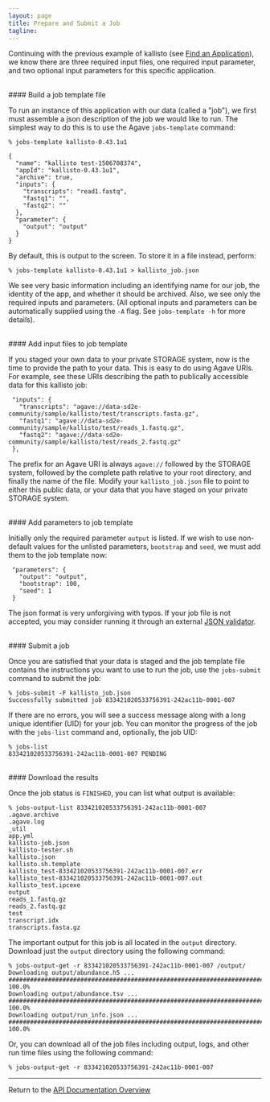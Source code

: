 ```yaml
---
layout: page
title: Prepare and Submit a Job
tagline:
---
```


Continuing with the previous example of kallisto (see [Find an Application](find_application.md)),
we know there are three required input files, one required input parameter, and
two optional input parameters for this specific application.

<br>
#### Build a job template file

To run an instance of this application with our data (called a "job"), we first
must assemble a json description of the job we would like to run. The simplest
way to do this is to use the Agave `jobs-template` command:
```
% jobs-template kallisto-0.43.1u1

{
  "name": "kallisto test-1506708374",
  "appId": "kallisto-0.43.1u1",
  "archive": true,
  "inputs": {
    "transcripts": "read1.fastq",
    "fastq1": "",
    "fastq2": ""
  },
  "parameter": {
    "output": "output"
  }
}
```
By default, this is output to the screen. To store it in a file instead,
perform:
```
% jobs-template kallisto-0.43.1u1 > kallisto_job.json
```
We see very basic information including an identifying name for our job, the 
identity of the app, and whether it should be archived. Also, we see only the 
required inputs and parameters. (All optional inputs and parameters can be 
automatically supplied using the `-A` flag. See `jobs-template -h` for more
details).

<br>
#### Add input files to job template

If you staged your own data to your private STORAGE system, now is the time to
provide the path to your data. This is easy to do using Agave URIs. For example,
see these URIs describing the path to publically accessible data for this 
kallisto job:
```
 "inputs": {
   "transcripts": "agave://data-sd2e-community/sample/kallisto/test/transcripts.fasta.gz",
   "fastq1": "agave://data-sd2e-community/sample/kallisto/test/reads_1.fastq.gz",
   "fastq2": "agave://data-sd2e-community/sample/kallisto/test/reads_2.fastq.gz"
 },
```

The prefix for an Agave URI is always `agave://` followed by the STORAGE system,
followed by the complete path relative to your root directory, and finally the name
of the file. Modify your `kallisto_job.json` file to point to either this public 
data, or your data that you have staged on your private STORAGE system.

<br>
#### Add parameters to job template

Initially only the required parameter `output` is listed. If we wish to use
non-default values for the unlisted parameters, `bootstrap` and `seed`, we must
add them to the job template now:
```
 "parameters": {
   "output": "output",
   "bootstrap": 100,
   "seed": 1
 }
```

The json format is very unforgiving with typos. If your job file is not accepted,
you may consider running it through an external [JSON validator](https://jsonlint.com/).

<br>
#### Submit a job

Once you are satisfied that your data is staged and the job template file contains
the instructions you want to use to run the job, use the `jobs-submit` command
to submit the job:
```
% jobs-submit -F kallisto_job.json
Successfully submitted job 833421020533756391-242ac11b-0001-007
```

If there are no errors, you will see a success message along with a long unique
identifier (UID) for your job. You can monitor the progress of the job with the `jobs-list`
command and, optionally, the job UID:

```
% jobs-list
833421020533756391-242ac11b-0001-007 PENDING
```

<br>
#### Download the results

Once the job status is `FINISHED`, you can list what output is available:

```
% jobs-output-list 833421020533756391-242ac11b-0001-007
.agave.archive
.agave.log
_util
app.yml
kallisto-job.json
kallisto-tester.sh
kallisto.json
kallisto.sh.template
kallisto_test-833421020533756391-242ac11b-0001-007.err
kallisto_test-833421020533756391-242ac11b-0001-007.out
kallisto_test.ipcexe
output
reads_1.fastq.gz
reads_2.fastq.gz
test
transcript.idx
transcripts.fasta.gz
```

The important output for this job is all located in the `output` directory.
Download just the `output` directory using the following command:
```
% jobs-output-get -r 833421020533756391-242ac11b-0001-007 /output/
Downloading output/abundance.h5 ...
######################################################################## 100.0%
Downloading output/abundance.tsv ...
######################################################################## 100.0%
Downloading output/run_info.json ...
######################################################################## 100.0%
```

Or, you can download all of the job files including output, logs, and other run
time files using the following command:
```
% jobs-output-get -r 833421020533756391-242ac11b-0001-007
```

---
Return to the [API Documentation Overview](../index.md)
